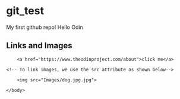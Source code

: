 # git_test
My first github repo!
Hello Odin
<!DOCTYPE html>
<html lang="en">
    <head>
        <meta charset="UTF-8">
        <title>My Homepage</title>
    </head>
    <body>
        <h2>Links and Images</h2>
    <!-- To create a link in html we use the anchor element using the <a> tag 
        combined with an html attribute like this <a href=""></a>  -->
        <!-- for example-->
        
        <a href="https://www.theodinproject.com/about">click me</a>

    <!-- To link images, we use the src attribute as shown below-->

        <img src="Images/dog.jpg.jpg">

    </body>
</html>

